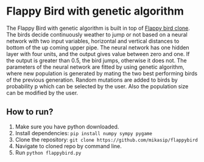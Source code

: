 # Flappy Bird with genetic algorithm

The Flappy Bird with genetic algorithm is built in top of [Flappy bird clone](https://github.com/sourabhv/FlapPyBird). 
The birds decide continuously weather to jump or not based on a neural network with two input variables, horizontal and vertical distances to bottom of the up coming upper pipe.
The neural network has one hidden layer with four units, and the output gives value between zero and one. If the output is greater than 0.5, the bird jumps, otherwise it does not.
The parameters of the neural network are fitted by using genetic algorithm, where new population is generated by mating the two best performing birds of the previous generation.
Random mutations are added to birds by probability p which can be selected by the user. Also the population size can be modified by the user.


## How to run?

1. Make sure you have python downloaded.
2. Install dependencies:
```pip install numpy sympy pygame```
3. Clone the repository:
```git clone https://github.com/mikasip/flappybird```
4. Navigate to cloned repo by command line.
5. Run ```python flappybird.py```
